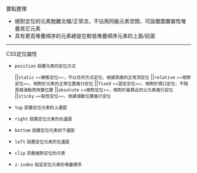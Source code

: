 要點整理
- 絕對定位的元素脫離文檔/正常流，不佔用同級元素空間，可設置圖層屬性堆疊其它元素
- 具有更高堆疊順序的元素總是在較低堆疊順序元素的上面/前面

---

CSS定位屬性
- `position` <small>設置元素的定位方式</small>

	||`static` <small>==靜態定位==，不以任何方式定位，根據頁面的正常流定位</small>
	||`relative` <small>==相對定位==，相對於元素的正常位置進行定位</small>
	||`fixed` <small>==固定定位==，相對於視口定位，不隨頁面滾動而改變位置</small>
	||`absolute` <small>==絕對定位==，相對於最靠近的父元素進行定位</small>
	||`sticky` <small>==粘性定位==，依據滾動位置進行定位</small>

- `top` <small>設置定位元素的上邊距</small>
- `right` <small>設置定位元素的右邊距</small>
- `bottom` <small>設置定位元素的下邊距</small>
- `left` <small>設置定位元素的左邊距</small>
- `clip` <small>剪裁絕對定位的元素</small>
- `z-index` <small>指定定位元素的堆疊順序</small>